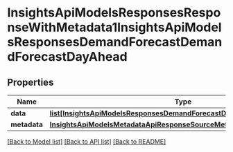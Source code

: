 # InsightsApiModelsResponsesResponseWithMetadata1InsightsApiModelsResponsesDemandForecastDemandForecastDayAhead

## Properties
Name | Type | Description | Notes
------------ | ------------- | ------------- | -------------
**data** | [**list[InsightsApiModelsResponsesDemandForecastDemandForecastDayAhead]**](InsightsApiModelsResponsesDemandForecastDemandForecastDayAhead.md) |  | [optional] 
**metadata** | [**InsightsApiModelsMetadataApiResponseSourceMetadata**](InsightsApiModelsMetadataApiResponseSourceMetadata.md) |  | [optional] 

[[Back to Model list]](../README.md#documentation-for-models) [[Back to API list]](../README.md#documentation-for-api-endpoints) [[Back to README]](../README.md)

